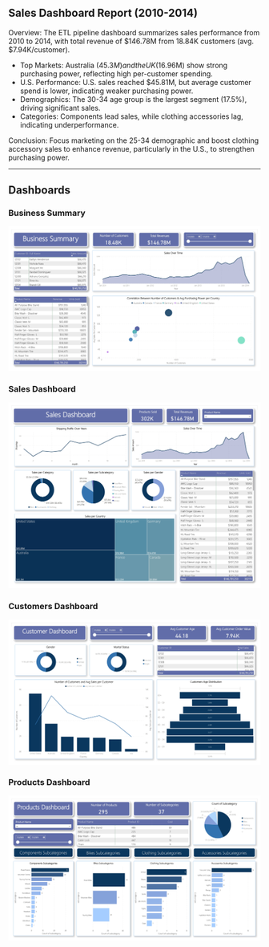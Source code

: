 ## Sales Dashboard Report (2010-2014)

Overview: The ETL pipeline dashboard summarizes sales performance from 2010 to 2014, with total revenue of $146.78M from 18.84K customers (avg. $7.94K/customer).

  - Top Markets: Australia ($45.3M) and the UK ($16.96M) show strong purchasing power, reflecting high per-customer spending.
  - U.S. Performance: U.S. sales reached $45.81M, but average customer spend is lower, indicating weaker purchasing power.
  - Demographics: The 30-34 age group is the largest segment (17.5%), driving significant sales.
  - Categories: Components lead sales, while clothing accessories lag, indicating underperformance.

Conclusion: Focus marketing on the 25-34 demographic and boost clothing accessory sales to enhance revenue, particularly in the U.S., to strengthen purchasing power.

---

## Dashboards

### Business Summary
![Business Summary](Summary.jpg)

### Sales Dashboard
![Business Summary](Sales.jpg)

### Customers Dashboard
![Business Summary](Customers.jpg)

### Products Dashboard
![Business Summary](Products.jpg)
